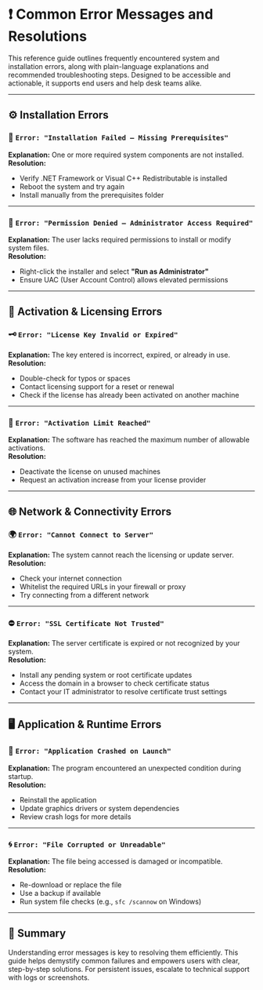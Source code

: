 # ❗ Common Error Messages and Resolutions

This reference guide outlines frequently encountered system and installation errors, along with plain-language explanations and recommended troubleshooting steps. Designed to be accessible and actionable, it supports end users and help desk teams alike.

---

## ⚙️ Installation Errors

### 🧩 `Error: "Installation Failed – Missing Prerequisites"`
**Explanation:** One or more required system components are not installed.  
**Resolution:**  
- Verify .NET Framework or Visual C++ Redistributable is installed  
- Reboot the system and try again  
- Install manually from the prerequisites folder

---

### 🔐 `Error: "Permission Denied – Administrator Access Required"`
**Explanation:** The user lacks required permissions to install or modify system files.  
**Resolution:**  
- Right-click the installer and select **"Run as Administrator"**  
- Ensure UAC (User Account Control) allows elevated permissions

---

## 🔄 Activation & Licensing Errors

### 🗝️ `Error: "License Key Invalid or Expired"`
**Explanation:** The key entered is incorrect, expired, or already in use.  
**Resolution:**  
- Double-check for typos or spaces  
- Contact licensing support for a reset or renewal  
- Check if the license has already been activated on another machine

---

### 🔁 `Error: "Activation Limit Reached"`
**Explanation:** The software has reached the maximum number of allowable activations.  
**Resolution:**  
- Deactivate the license on unused machines  
- Request an activation increase from your license provider

---

## 🌐 Network & Connectivity Errors

### 🌍 `Error: "Cannot Connect to Server"`
**Explanation:** The system cannot reach the licensing or update server.  
**Resolution:**  
- Check your internet connection  
- Whitelist the required URLs in your firewall or proxy  
- Try connecting from a different network

---

### ⛔ `Error: "SSL Certificate Not Trusted"`
**Explanation:** The server certificate is expired or not recognized by your system.  
**Resolution:**  
- Install any pending system or root certificate updates  
- Access the domain in a browser to check certificate status  
- Contact your IT administrator to resolve certificate trust settings

---

## 🖥️ Application & Runtime Errors

### 🧱 `Error: "Application Crashed on Launch"`
**Explanation:** The program encountered an unexpected condition during startup.  
**Resolution:**  
- Reinstall the application  
- Update graphics drivers or system dependencies  
- Review crash logs for more details

---

### 🌀 `Error: "File Corrupted or Unreadable"`
**Explanation:** The file being accessed is damaged or incompatible.  
**Resolution:**  
- Re-download or replace the file  
- Use a backup if available  
- Run system file checks (e.g., `sfc /scannow` on Windows)

---

## 📌 Summary

Understanding error messages is key to resolving them efficiently. This guide helps demystify common failures and empowers users with clear, step-by-step solutions. For persistent issues, escalate to technical support with logs or screenshots.

